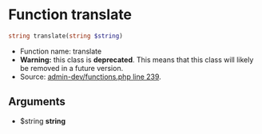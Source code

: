 Function translate
===========================





```php
string translate(string $string)
```

* Function name: translate
* **Warning:** this class is **deprecated**. This means that this class will likely be removed in a future version.
* Source: [admin-dev/functions.php line 239](https://github.com/PrestaShop/PrestaShop/blob/1.6.1.3/admin-dev/functions.php#L239).

Arguments
---------

* $string **string**

